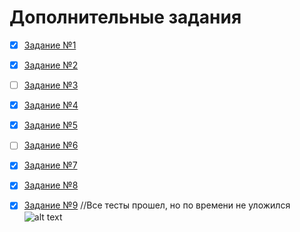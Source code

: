 <h1>Дополнительные задания</h1>

- [x] [Задание №1](https://github.com/tjgtll/additional-task/blob/master/task/task1.cs)

- [x] [Задание №2](https://github.com/tjgtll/additional-task/blob/master/task/task2.cs)

- [ ] [Задание №3](https://github.com/tjgtll/additional-task/blob/master/task/task3.cs)

- [x] [Задание №4](https://github.com/tjgtll/additional-task/blob/master/task/task4.cs)

- [x] [Задание №5](https://github.com/tjgtll/additional-task/blob/master/task/task5.cs)

- [ ] [Задание №6](https://github.com/tjgtll/additional-task/blob/master/task/task6.cs)

- [x] [Задание №7](https://github.com/tjgtll/additional-task/blob/master/task/task7.cs)

- [x] [Задание №8](https://github.com/tjgtll/additional-task/blob/master/task/task8.cs)

- [x] [Задание №9](https://github.com/tjgtll/additional-task/blob/master/task/task9.cs)
//Все тесты прошел, но по времени не уложился 
![alt text](https://i.ibb.co/fXm5g3r/image.png)

